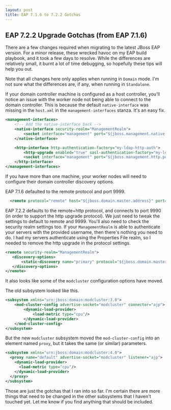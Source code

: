 ```yaml
---
layout: post
title: EAP 7.1.6 to 7.2.2 Gotchas
---
```


## EAP 7.2.2 Upgrade Gotchas (from EAP 7.1.6)

There are a few changes required when migrating to the latest JBoss EAP version.  For a minor release, these wrecked havoc on my EAP build playbook, and it took a few days to resolve.  While the differences are relatively small, it burnt a lot of time debugging, so hopefully these tips will help you out.

Note that all changes here only applies when running in `Domain` mode.  I'm not sure what the differences are, if any, when running in `Standalone`.

If your domain controller machine is configured as a host controller, you'll notice an issue with the worker node not being able to connect to the domain controller.  This is because the default `native-interface` was missing in the `host.xml`  in the `management-interfaces` stanza.  It's an easy fix.

```xml
<management-interfaces>
    <!-- Add the native-interface back -->
    <native-interface security-realm="ManagementRealm">
        <socket interface="management" port="${jboss.management.native.port:9999}"/>
    </native-interface>

    <http-interface http-authentication-factory="my-ldap-http-auth">
        <http-upgrade enabled="true" sasl-authentication-factory="my-ldap-sasl-auth"/>
        <socket interface="management" port="${jboss.management.http.port:9990}"/>
    </http-interface>
</management-interfaces>
```


If you have more than one machine, your worker nodes will need to configure their domain controller discovery options.

EAP 7.1.6 defaulted to the remote protocol and port 9999.

```xml
  <remote protocol="remote" host="${jboss.domain.master.address}" port="${jboss.domain.master.port:9999}" security-realm="ManagementRealm"/>
```

EAP 7.2.2 defaults to the remote+http protocol, and connects to port 9990 (in order to support the http upgrade protocol).  We just need to tweak the settings to default to remote and 9999.  You'll also need to check the security realm settings too.  If your `ManagementRealm` is able to authenticate your servers with the provided username, then there's nothing you need to do.  I had my servers authenticate using the Properties File realm, so I needed to remove the http upgrade in the protocol settings.

```xml
<remote security-realm="ManagementRealm">
   <discovery-options>
       <static-discovery name="primary" protocol="${jboss.domain.master.protocol:remote+http}"  host="${jboss.domain.master.address}" port="${jboss.domain.master.port:9990}"/>
   </discovery-options>
</remote>
```

It also looks like some of the `modcluster` configuration options have moved.

The old subsystem looked like this.
```xml
<subsystem xmlns="urn:jboss:domain:modcluster:3.0">
    <mod-cluster-config advertise-socket="modcluster" connector="ajp">
        <dynamic-load-provider>
            <load-metric type="cpu"/>
        </dynamic-load-provider>
    </mod-cluster-config>
</subsystem>
```

But the new `modcluster` subsystem moved the `mod-cluster-config` into an element named `proxy`, but it takes the same (or similar) parameters.

```xml
<subsystem xmlns="urn:jboss:domain:modcluster:4.0">
  <proxy name="default" advertise-socket="modcluster" listener="ajp">
    <dynamic-load-provider>
      <load-metric type="cpu"/>
    </dynamic-load-provider>
  </proxy>
</subsystem>
```

Those are just the gotchas that I ran into so far.  I'm certain there are more things that need to be changed in the other subsystems that I haven't touched yet.  Let me know if you find anything that should be included.
